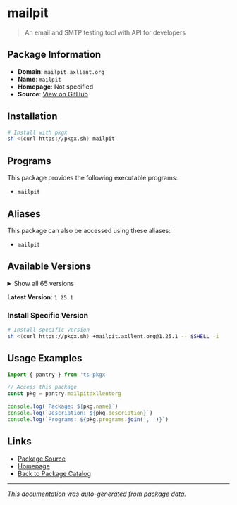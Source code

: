# mailpit

> An email and SMTP testing tool with API for developers

## Package Information

- **Domain**: `mailpit.axllent.org`
- **Name**: `mailpit`
- **Homepage**: Not specified
- **Source**: [View on GitHub](https://github.com/pkgxdev/pantry/tree/main/projects/mailpit.axllent.org/package.yml)

## Installation

```bash
# Install with pkgx
sh <(curl https://pkgx.sh) mailpit
```

## Programs

This package provides the following executable programs:

- `mailpit`

## Aliases

This package can also be accessed using these aliases:

- `mailpit`

## Available Versions

<details>
<summary>Show all 65 versions</summary>

- `1.25.1`, `1.25.0`, `1.24.2`, `1.24.1`, `1.24.0`
- `1.23.2`, `1.23.1`, `1.23.0`, `1.22.3`, `1.22.2`
- `1.22.1`, `1.22.0`, `1.21.8`, `1.21.7`, `1.21.6`
- `1.21.5`, `1.21.4`, `1.21.3`, `1.21.2`, `1.21.1`
- `1.21.0`, `1.20.7`, `1.20.6`, `1.20.5`, `1.20.4`
- `1.20.3`, `1.20.2`, `1.20.1`, `1.20.0`, `1.19.3`
- `1.19.2`, `1.19.1`, `1.19.0`, `1.18.7`, `1.18.6`
- `1.18.5`, `1.18.4`, `1.18.3`, `1.18.2`, `1.18.1`
- `1.18.0`, `1.17.1`, `1.17.0`, `1.16.0`, `1.15.1`
- `1.15.0`, `1.14.4`, `1.14.3`, `1.14.2`, `1.14.1`
- `1.14.0`, `1.13.3`, `1.13.2`, `1.13.1`, `1.13.0`
- `1.12.1`, `1.12.0`, `1.11.1`, `1.11.0`, `1.10.4`
- `1.10.3`, `1.10.2`, `1.10.1`, `1.10.0`, `1.9.10`

</details>

**Latest Version**: `1.25.1`

### Install Specific Version

```bash
# Install specific version
sh <(curl https://pkgx.sh) +mailpit.axllent.org@1.25.1 -- $SHELL -i
```

## Usage Examples

```typescript
import { pantry } from 'ts-pkgx'

// Access this package
const pkg = pantry.mailpitaxllentorg

console.log(`Package: ${pkg.name}`)
console.log(`Description: ${pkg.description}`)
console.log(`Programs: ${pkg.programs.join(', ')}`)
```

## Links

- [Package Source](https://github.com/pkgxdev/pantry/tree/main/projects/mailpit.axllent.org/package.yml)
- [Homepage](#)
- [Back to Package Catalog](../package-catalog.md)

---

*This documentation was auto-generated from package data.*
